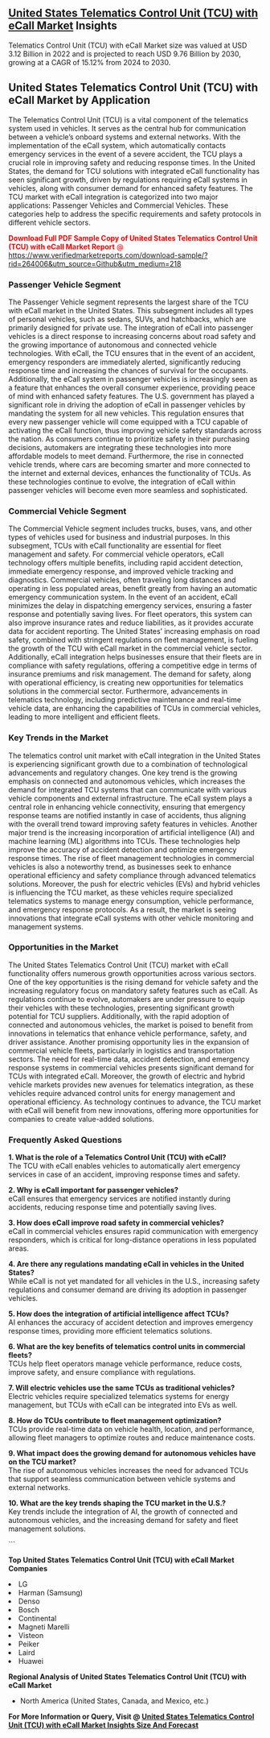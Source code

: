 <h2><a href="https://www.verifiedmarketreports.com/download-sample/?rid=264006&amp;utm_source=Github&amp;utm_medium=218" target="_blank">United States Telematics Control Unit (TCU) with eCall Market</a> Insights</h2><p>Telematics Control Unit (TCU) with eCall Market size was valued at USD 3.12 Billion in 2022 and is projected to reach USD 9.76 Billion by 2030, growing at a CAGR of 15.12% from 2024 to 2030.</p><p> <h2>United States Telematics Control Unit (TCU) with eCall Market by Application</h2> The Telematics Control Unit (TCU) is a vital component of the telematics system used in vehicles. It serves as the central hub for communication between a vehicle’s onboard systems and external networks. With the implementation of the eCall system, which automatically contacts emergency services in the event of a severe accident, the TCU plays a crucial role in improving safety and reducing response times. In the United States, the demand for TCU solutions with integrated eCall functionality has seen significant growth, driven by regulations requiring eCall systems in vehicles, along with consumer demand for enhanced safety features. The TCU market with eCall integration is categorized into two major applications: Passenger Vehicles and Commercial Vehicles. These categories help to address the specific requirements and safety protocols in different vehicle sectors. <p><span class=""><span style="color: #ff0000;"><strong>Download Full PDF Sample Copy of United States Telematics Control Unit (TCU) with eCall Market Report</strong> @ </span><a href="https://www.verifiedmarketreports.com/download-sample/?rid=264006&amp;utm_source=Github&amp;utm_medium=218" target="_blank">https://www.verifiedmarketreports.com/download-sample/?rid=264006&amp;utm_source=Github&amp;utm_medium=218</a></span></p> <h3>Passenger Vehicle Segment</h3> The Passenger Vehicle segment represents the largest share of the TCU with eCall market in the United States. This subsegment includes all types of personal vehicles, such as sedans, SUVs, and hatchbacks, which are primarily designed for private use. The integration of eCall into passenger vehicles is a direct response to increasing concerns about road safety and the growing importance of autonomous and connected vehicle technologies. With eCall, the TCU ensures that in the event of an accident, emergency responders are immediately alerted, significantly reducing response time and increasing the chances of survival for the occupants. Additionally, the eCall system in passenger vehicles is increasingly seen as a feature that enhances the overall consumer experience, providing peace of mind with enhanced safety features. The U.S. government has played a significant role in driving the adoption of eCall in passenger vehicles by mandating the system for all new vehicles. This regulation ensures that every new passenger vehicle will come equipped with a TCU capable of activating the eCall function, thus improving vehicle safety standards across the nation. As consumers continue to prioritize safety in their purchasing decisions, automakers are integrating these technologies into more affordable models to meet demand. Furthermore, the rise in connected vehicle trends, where cars are becoming smarter and more connected to the internet and external devices, enhances the functionality of TCUs. As these technologies continue to evolve, the integration of eCall within passenger vehicles will become even more seamless and sophisticated. <h3>Commercial Vehicle Segment</h3> The Commercial Vehicle segment includes trucks, buses, vans, and other types of vehicles used for business and industrial purposes. In this subsegment, TCUs with eCall functionality are essential for fleet management and safety. For commercial vehicle operators, eCall technology offers multiple benefits, including rapid accident detection, immediate emergency response, and improved vehicle tracking and diagnostics. Commercial vehicles, often traveling long distances and operating in less populated areas, benefit greatly from having an automatic emergency communication system. In the event of an accident, eCall minimizes the delay in dispatching emergency services, ensuring a faster response and potentially saving lives. For fleet operators, this system can also improve insurance rates and reduce liabilities, as it provides accurate data for accident reporting. The United States’ increasing emphasis on road safety, combined with stringent regulations on fleet management, is fueling the growth of the TCU with eCall market in the commercial vehicle sector. Additionally, eCall integration helps businesses ensure that their fleets are in compliance with safety regulations, offering a competitive edge in terms of insurance premiums and risk management. The demand for safety, along with operational efficiency, is creating new opportunities for telematics solutions in the commercial sector. Furthermore, advancements in telematics technology, including predictive maintenance and real-time vehicle data, are enhancing the capabilities of TCUs in commercial vehicles, leading to more intelligent and efficient fleets. <h3>Key Trends in the Market</h3> The telematics control unit market with eCall integration in the United States is experiencing significant growth due to a combination of technological advancements and regulatory changes. One key trend is the growing emphasis on connected and autonomous vehicles, which increases the demand for integrated TCU systems that can communicate with various vehicle components and external infrastructure. The eCall system plays a central role in enhancing vehicle connectivity, ensuring that emergency response teams are notified instantly in case of accidents, thus aligning with the overall trend toward improving safety features in vehicles. Another major trend is the increasing incorporation of artificial intelligence (AI) and machine learning (ML) algorithms into TCUs. These technologies help improve the accuracy of accident detection and optimize emergency response times. The rise of fleet management technologies in commercial vehicles is also a noteworthy trend, as businesses seek to enhance operational efficiency and safety compliance through advanced telematics solutions. Moreover, the push for electric vehicles (EVs) and hybrid vehicles is influencing the TCU market, as these vehicles require specialized telematics systems to manage energy consumption, vehicle performance, and emergency response protocols. As a result, the market is seeing innovations that integrate eCall systems with other vehicle monitoring and management systems. <h3>Opportunities in the Market</h3> The United States Telematics Control Unit (TCU) market with eCall functionality offers numerous growth opportunities across various sectors. One of the key opportunities is the rising demand for vehicle safety and the increasing regulatory focus on mandatory safety features such as eCall. As regulations continue to evolve, automakers are under pressure to equip their vehicles with these technologies, presenting significant growth potential for TCU suppliers. Additionally, with the rapid adoption of connected and autonomous vehicles, the market is poised to benefit from innovations in telematics that enhance vehicle performance, safety, and driver assistance. Another promising opportunity lies in the expansion of commercial vehicle fleets, particularly in logistics and transportation sectors. The need for real-time data, accident detection, and emergency response systems in commercial vehicles presents significant demand for TCUs with integrated eCall. Moreover, the growth of electric and hybrid vehicle markets provides new avenues for telematics integration, as these vehicles require advanced control units for energy management and operational efficiency. As technology continues to advance, the TCU market with eCall will benefit from new innovations, offering more opportunities for companies to create value-added solutions. <h3>Frequently Asked Questions</h3> <p><b>1. What is the role of a Telematics Control Unit (TCU) with eCall?</b><br> The TCU with eCall enables vehicles to automatically alert emergency services in case of an accident, improving response times and safety.</p> <p><b>2. Why is eCall important for passenger vehicles?</b><br> eCall ensures that emergency services are notified instantly during accidents, reducing response time and potentially saving lives.</p> <p><b>3. How does eCall improve road safety in commercial vehicles?</b><br> eCall in commercial vehicles ensures rapid communication with emergency responders, which is critical for long-distance operations in less populated areas.</p> <p><b>4. Are there any regulations mandating eCall in vehicles in the United States?</b><br> While eCall is not yet mandated for all vehicles in the U.S., increasing safety regulations and consumer demand are driving its adoption in passenger vehicles.</p> <p><b>5. How does the integration of artificial intelligence affect TCUs?</b><br> AI enhances the accuracy of accident detection and improves emergency response times, providing more efficient telematics solutions.</p> <p><b>6. What are the key benefits of telematics control units in commercial fleets?</b><br> TCUs help fleet operators manage vehicle performance, reduce costs, improve safety, and ensure compliance with regulations.</p> <p><b>7. Will electric vehicles use the same TCUs as traditional vehicles?</b><br> Electric vehicles require specialized telematics systems for energy management, but TCUs with eCall can be integrated into EVs as well.</p> <p><b>8. How do TCUs contribute to fleet management optimization?</b><br> TCUs provide real-time data on vehicle health, location, and performance, allowing fleet managers to optimize routes and reduce maintenance costs.</p> <p><b>9. What impact does the growing demand for autonomous vehicles have on the TCU market?</b><br> The rise of autonomous vehicles increases the need for advanced TCUs that support seamless communication between vehicle systems and external networks.</p> <p><b>10. What are the key trends shaping the TCU market in the U.S.?</b><br> Key trends include the integration of AI, the growth of connected and autonomous vehicles, and the increasing demand for safety and fleet management solutions.</p> ```</p><p><strong>Top United States Telematics Control Unit (TCU) with eCall Market Companies</strong></p><div data-test-id=""><p><li>LG</li><li> Harman (Samsung)</li><li> Denso</li><li> Bosch</li><li> Continental</li><li> Magneti Marelli</li><li> Visteon</li><li> Peiker</li><li> Laird</li><li> Huawei</li></p><div><strong>Regional Analysis of&nbsp;United States Telematics Control Unit (TCU) with eCall Market</strong></div><ul><li dir="ltr"><p dir="ltr">North America&nbsp;(United States, Canada, and Mexico, etc.)</p></li></ul><p><strong>For More Information or Query, Visit @&nbsp;</strong><strong><a href="https://www.verifiedmarketreports.com/product/telematics-control-unit-tcu-with-ecall-market/?utm_source=Github&amp;utm_medium=218" target="_blank">United States Telematics Control Unit (TCU) with eCall Market Insights Size And Forecast</a></strong></p></div>
